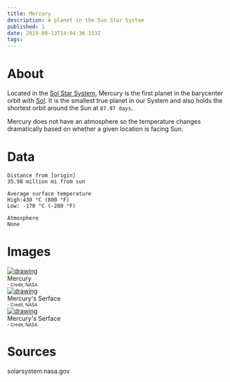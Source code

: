 ```yaml
---
title: Mercury
description: A planet in the Sun Star System
published: 1
date: 2019-08-13T14:04:36.153Z
tags: 
---
```


# About
Located in the [Sol Star System](/astronomical/star-system/sol-star-system), Mercury is the first planet in the barycenter orbit with [Sol](/astronomical/star/sol). It is the smallest true planet in our System and also holds the shortest orbit around the Sun at `87.97 days`.

Mercury does not have an atmosphere so the temperature changes dramatically based on whether a given location is facing Sun.


# Data

```text
Distance from [origin]
35.98 million mi from sun

Average surface temperature
High:430 °C (800 °F)
Low: -170 °C (-280 °F)

Atmosphere
None
```


# Images
<link rel="stylesheet" href="/uploads/css/core.css">

<div class="gallery">
	<a target="_blank" href="/uploads/planets/mercury/mercury-color.jpg">
		<img src="/uploads/planets/mercury/mercury-color.jpg" alt="drawing"/>
	</a>
	<div class="desc">Mercury<br><font size="1">- Credit, NASA</font></div>
</div>

<div class="gallery">
	<a target="_blank" href="/uploads/planets/mercury/mercury-serface.jpg">
		<img src="/uploads/planets/mercury/mercury-serface.jpg" alt="drawing"/>
	</a>
	<div class="desc">Mercury's Serface<br><font size="1">- Credit, NASA</font></div>
</div>

<div class="gallery">
	<a target="_blank" href="/uploads/planets/mercury/mercury-serface2.jpg">
		<img src="/uploads/planets/mercury/mercury-serface2.jpg" alt="drawing"/>
	</a>
	<div class="desc">Mercury's Serface<br><font size="1">- Credit, NASA</font></div>
</div>

# Sources
solarsystem.nasa.gov
